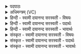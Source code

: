 <details><summary>पदपाठः</summary>

दे॒वः। दे॒वैः। वन॒स्पतिः॑। हिर॑ण्यपर्ण॒ इति॒ हिर॑ण्यऽपर्णः। मधु॑शाख इति॑ मधु॑ऽशाखः। सु॒पि॒प्प॒ल इति॑ सुऽपिप्प॒लः। दे॒वम्। इन्द्र॑म्। अ॒व॒र्ध॒य॒त्। दिव॑म्। अग्रे॑ण। अ॒स्पृ॒क्ष॒त्। आ। अ॒न्तरि॑क्षम्। पृ॒थि॒वीम्। अ॒दृ॒ꣳही॒त्। व॒सु॒वन॒ इति॑ वसु॒ऽवने॑। व॒सु॒ऽधेय॒स्येति॑ वसु॒ऽधेय॑स्य। वे॒तु॒। यज॑। २०।
</details>

<details><summary>अधिमन्त्रम् (VC)</summary>

- इन्द्रो देवता
- अश्विनावृषी
- निचृदतिशक्वरी
- पञ्चमः
</details>

<details><summary>हिन्दी - स्वामी दयानन्द सरस्वती  - विषयः</summary>

फिर विद्वान् लोग क्या करते हैं, इस विषय को अगले मन्त्र में कहा है ॥
</details>

<details><summary>हिन्दी - स्वामी दयानन्द सरस्वती  - पदार्थः</summary>

पदार्थान्वयभाषाः -  हे विद्वन् ! जैसे (देवैः) दिव्य प्रकाशमान गुणों के साथ वर्त्तमान (हिरण्यपर्णः) सुवर्ण के तुल्य चिलकते हुए पत्तोंवाला (मधुशाखः) मीठी डालियों से युक्त (सुपिप्पलः) सुन्दर फलोंवाला (देवः) उत्तम गुणों का दाता (वनस्पतिः) सूर्य की किरणों में जल पहुँचा कर उष्णता की शान्ति से किरणों का रक्षक वनस्पति (देवम्) उत्तम गुणोंवाले (इन्द्रम्) दरिद्रता के नाशक मेघ को (अवर्धयत्) बढ़ावे, (अग्रेण) अग्रगामी होने से (दिवम्) प्रकाश को (अस्पृक्षत्) चाहे, (अन्तरिक्षम्) अवकाश, उसमें स्थित लोकों और (पृथिवीम्) भूमि को (आ, अदृंहीत्) अच्छे प्रकार धारण करे (वसुधेयस्य) संसार के (वसुवने) धनदाता जीव के लिए (वेतु) उत्पन्न होवे, वैसे आप (यज) यज्ञ कीजिए ॥२० ॥
</details>

<details><summary>हिन्दी - स्वामी दयानन्द सरस्वती  - भावार्थः</summary>

भावार्थभाषाः -  इस मन्त्र में वाचकलुप्तोपमालङ्कार है। जैसे वनस्पति ऊपर जल चढ़ाकर मेघ को बढ़ाते और सूर्य अन्य लोकों को धारण करता है, वैसे विद्वान् लोग विद्या को चाहनेवाले विद्यार्थी को बढ़ाते हैं ॥२० ॥
</details>

<details><summary>संस्कृत - स्वामी दयानन्द सरस्वती  - विषयः</summary>

पुनर्विद्वांसः किं कुर्वन्तीत्याह ॥
</details>

<details><summary>संस्कृत - स्वामी दयानन्द सरस्वती  - पदार्थः</summary>

पदार्थान्वयभाषाः -  हे विद्वन् ! यथा देवैः सह वर्त्तमानो हिरण्यपर्णो मधुशाखः सुपिप्पलो देवो वनस्पतिर्देवमिन्द्रमवर्द्धयदग्रेण दिवमस्पृक्षदन्तरिक्षं तत्स्थांल्लोकान् पृथिवीञ्चादृंहीद् वसुवने वसुधेयस्य वेतु तथा यज ॥२० ॥
</details>

<details><summary>संस्कृत - स्वामी दयानन्द सरस्वती  - भावार्थः</summary>

भावार्थभाषाः -  अत्र वाचकलुप्तोपमालङ्कारः। यथा वनस्पतयो मेघं वर्द्धयन्ति सूर्यश्च लोकान् धरति तथा विद्वांसो विद्यायाचिनं विद्यार्थिनं वर्धयन्ति ॥२० ॥
</details>